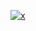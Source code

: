 [![x](https://github.com/dakopay/website/actions/workflows/x.yml/badge.svg?branch=main)](https://github.com/dakopay/website/actions/workflows/x.yml)
